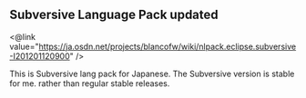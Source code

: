 ## Subversive Language Pack updated

<@link value="https://ja.osdn.net/projects/blancofw/wiki/nlpack.eclipse.subversive-I201201120900" />

This is Subversive lang pack for Japanese. The Subversive version is stable for me. rather than regular stable releases.

